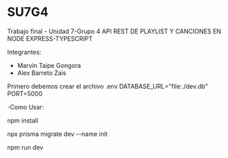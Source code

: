 # SU7G4
Trabajo final - Unidad 7-Grupo 4
API REST DE PLAYLIST Y CANCIONES 
EN NODE EXPRESS-TYPESCRIPT

Integrantes:
- Marvin Taipe Gongora
- Alex Barreto Zais


Primero debemos crear el archivo .env
DATABASE_URL="file:./dev.db"
PORT=5000


-Como Usar:

npm install

npx prisma migrate dev --name init

npm run dev








